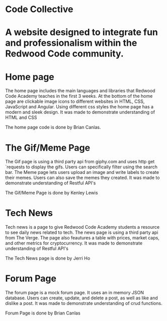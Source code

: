 # Code Collective

# A website designed to integrate fun and professionalism within the Redwood Code community.

# Home page

The home page includes the main languages and libraries that Redwood Code Academy teaches in the first 3 weeks. At the bottom of the home page are clickable image icons to different websites in HTML, CSS, JavaScript and Angular. Using different css styles the home page has a modern and sleek design. It was made to demonstrate understanding of HTML and CSS

The home page code is done by Brian Canlas.

# The Gif/Meme Page

The Gif page is using a third party api from giphy.com and uses http get `requests to display the gifs. Users can specifically filter using the search bar. The Meme page lets users upload an image and write labels to create their memes. Users can also save the memes they created. It was made to demonstrate understanding of Restful API's

The Gif/Meme Page is done by Kenley Lewis

# Tech News

Tech news is a page to give Redwood Code Academy students a resource to see daily news related to tech. The news page is using a third party api from The Verge. The page also feautures a table with prices, market caps, and other metrics for cryptocurrency. It was made to demonstrate understanding of Restful API's

The Tech News page is done by Jerri Ho

# Forum Page

The forum page is a mock forum page. It uses an in memory JSON database. Users can create, update, and delete a post, as well as like and dislike a post. It was made to demonstrate understanding of crud functions.

Forum Page is done by Brian Canlas
